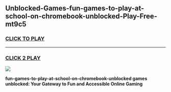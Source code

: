 
## Unblocked-Games-fun-games-to-play-at-school-on-chromebook-unblocked-Play-Free-mt9c5
<h3>
<a href="https://premium76.site?title=fun-games-to-play-at-school-on-chromebook-unblocked&ref=18A1">CLICK TO PLAY</a></h3>
<hr>

<h3>
<a href="https://premium76.site?title=fun-games-to-play-at-school-on-chromebook-unblocked&ref=18A1">CLICK 2 PLAY</a>
  
</h3>

<a href="https://premium76.site?title=fun-games-to-play-at-school-on-chromebook-unblocked&ref=18A1"><img src="https://clearcache.store/games.png"></a>


**fun-games-to-play-at-school-on-chromebook-unblocked games unblocked: Your Gateway to Fun and Accessible Online Gaming**
